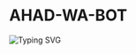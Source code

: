# AHAD-WA-BOT
![Typing SVG](https://readme-typing-svg.demolab.com?font=Fira+Code&size=30&pause=1000&center=true&vCenter=true&width=435&lines=WELCOME+TO+AHAD-WA-BOT;Multi+Device+WhatsApp+Bot;This+Bot+Coming+Soon+now!;Developer+By%3A+Ahad+Mehmood)
<p align="center">
